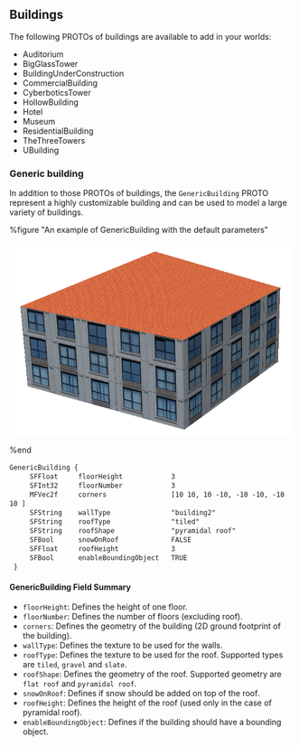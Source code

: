 ## Buildings

The following PROTOs of buildings are available to add in your worlds:

- Auditorium
- BigGlassTower
- BuildingUnderConstruction
- CommercialBuilding
- CyberboticsTower
- HollowBuilding
- Hotel
- Museum
- ResidentialBuilding
- TheThreeTowers
- UBuilding

### Generic building

In addition to those PROTOs of buildings, the `GenericBuilding` PROTO represent
a highly customizable building and can be used to model a large variety of
buildings.

%figure "An example of GenericBuilding with the default parameters"

![An example of GenericBuilding with the default parameters](images/building.png)

%end

```
GenericBuilding {
     SFFloat     floorHeight            3
     SFInt32     floorNumber            3
     MFVec2f     corners                [10 10, 10 -10, -10 -10, -10 10 ]
     SFString    wallType               "building2"
     SFString    roofType               "tiled"
     SFString    roofShape              "pyramidal roof"
     SFBool      snowOnRoof             FALSE
     SFFloat     roofHeight             3
     SFBool      enableBoundingObject   TRUE
 }
```

#### GenericBuilding Field Summary

- `floorHeight`: Defines the height of one floor.
- `floorNumber`: Defines the number of floors (excluding roof).
- `corners`: Defines the geometry of the building (2D ground footprint of the
building).
- `wallType`: Defines the texture to be used for the walls.
- `roofType`: Defines the texture to be used for the roof. Supported types are
`tiled`, `gravel` and `slate`.
- `roofShape`: Defines the geometry of the roof. Supported geometry are `flat
roof` and `pyramidal roof`.
- `snowOnRoof`: Defines if snow should be added on top of the roof.
- `roofHeight`: Defines the height of the roof (used only in the case of pyramidal
roof).
- `enableBoundingObject`: Defines if the building should have a bounding object.

